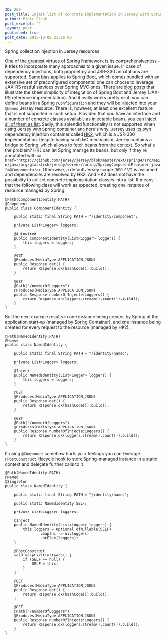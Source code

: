 ```yaml
---
ID: 269
post_title: Inject list of concrete implementation in Jersey with Spring
author: Piotr Ciruk
post_excerpt: ""
layout: post
published: true
post_date: 2015-10-09 21:26:08
---
```

Spring collection injection in Jersey resources

One of the greatest virtues of Spring Framework is its comprehensiveness - it tries to incorporate many approaches to a given issue.  In case of dependency injections, both proprietary and JSR-330 annotations are supported.
Same bias applies to Spring Boot, which comes bundled with an extensive set of preconfigured components: one can choose to leverage JAX-RS restful services over Spring MVC ones. 
There are <a href="https://spring.io/blog/2014/11/23/bootiful-java-ee-support-in-spring-boot-1-2">blog posts</a> that illustrate the sheer simplicity of integration of Spring Boot and Jersey (JAX-RS reference implementation). And it really works pretty neat, you can define beans in a Spring `@Configuration` and they will be injected into your `@Named` Jersey resource.
There is, however, at least one excellent feature that is not supported in such setup. 
Provided that you have an interface and a number of concrete classes available as injectable beans, <a href="http://docs.spring.io/spring-framework/docs/current/spring-framework-reference/html/beans.html#beans-generics-as-qualifiers">you can inject all of them as list</a>. Sadly, this splendid functionality is not supported when using Jersey with Spring container and here's why.
Jersey uses <a href="https://jersey.java.net/documentation/latest/ioc.html">its own</a> dependency injection container called <a href="https://hk2.java.net/">HK2</a>, which is a JSR-330 implementation. 
Despite having such IoC mechanism, Jersey contains a bridge to Spring, which allows to fetch beans from the context. So what's the problem?
HK2 can let Spring manage its beans, but only if they're annotated with `<a href="https://github.com/jersey/jersey/blob/master/ext/spring4/src/main/java/org/glassfish/jersey/server/spring/SpringComponentProvider.java">@Component</a>`. Otherwise, a default Jersey scope (`REQUEST`) is assumed and dependencies are resolved by HK2. And HK2 does not have the possibility to collect concrete implementation classes into a list.
It means that the following class will work as expected, creating one instance of resource managed by Spring:
```
@Path(ComponentIdentity.PATH)
@Component
public class ComponentIdentity {

	public static final String PATH = "/identity/component";

	private List<Logger> loggers;

	@Autowired
	public ComponentIdentity(List<Logger> loggers) {
		this.loggers = loggers;
	}

	@GET
	@Produces(MediaType.APPLICATION_JSON)
	public Response get() {
		return Response.ok(hashCode()).build();
	}

	@GET
	@Path("/numberOfLoggers")
	@Produces(MediaType.APPLICATION_JSON)
	public Response numberOfInjectedLoggers() {
		return Response.ok(loggers.stream().count()).build();
	}
}
```

But the next example results in one instance being created by Spring at the application start-up (managed by Spring Container), and one instance being created for every request to the resource (managed by HK2). 
```
@Path(NamedIdentity.PATH)
@Named
public class NamedIdentity {

	public static final String PATH = "/identity/named";

	private List<Logger> loggers;

	@Inject
	public NamedIdentity(List<Logger> loggers) {
		this.loggers = loggers;
	}

	@GET
	@Produces(MediaType.APPLICATION_JSON)
	public Response get() {
		return Response.ok(hashCode()).build();
	}

	@GET
	@Path("/numberOfLoggers")
	@Produces(MediaType.APPLICATION_JSON)
	public Response numberOfInjectedLoggers() {
		return Response.ok(loggers.stream().count()).build();
	}
}
```

If using `@Component` somehow hurts your feelings you can leverage `@PostConstruct` lifecycle hook to store Spring-managed instance in a static context and delegate further calls to it.
```
@Path(NamedIdentity.PATH)
@Named
@Singleton
public class NamedIdentity {

	public static final String PATH = "/identity/named";
	
	public static NamedIdentity SELF;

	private List<Logger> loggers;

	@Inject
	public NamedIdentity(List<Logger> loggers) {
		this.loggers = Optional.ofNullable(SELF)
				.map(ni -> ni.loggers)
				.orElse(loggers);
	}

	@PostConstruct
	void keepFirstInstance() {
		if (SELF == null) {
			SELF = this;
		}
	}

	@GET
	@Produces(MediaType.APPLICATION_JSON)
	public Response get() {
		return Response.ok(hashCode()).build();
	}

	@GET
	@Path("/numberOfLoggers")
	@Produces(MediaType.APPLICATION_JSON)
	public Response numberOfInjectedLoggers() {
		return Response.ok(loggers.stream().count()).build();
	}
}

```